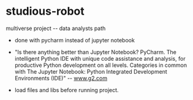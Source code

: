 # studious-robot
multiverse project -- data analysts path 
- done with pycharm instead of jupyter notebook
- "Is there anything better than Jupyter Notebook?
PyCharm. The intelligent Python IDE with unique code assistance and analysis, for productive Python development on all levels. Categories in common with The Jupyter Notebook: Python Integrated Development Environments (IDE)" -- www.g2.com

- load files and libs before running project.

